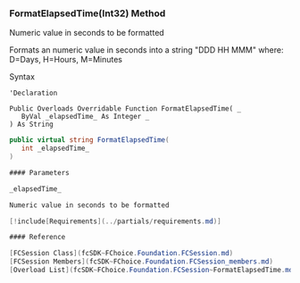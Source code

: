 ﻿### FormatElapsedTime(Int32) Method

Numeric value in seconds to be formatted

Formats an numeric value in seconds into a string "DDD HH MMM" where: D=Days, H=Hours, M=Minutes

Syntax

```vbnet
'Declaration
 
Public Overloads Overridable Function FormatElapsedTime( _
   ByVal _elapsedTime_ As Integer _
) As String
```

```csharp
public virtual string FormatElapsedTime( 
   int _elapsedTime_
)

#### Parameters

_elapsedTime_

Numeric value in seconds to be formatted

[!include[Requirements](../partials/requirements.md)]

#### Reference

[FCSession Class](fcSDK~FChoice.Foundation.FCSession.md)  
[FCSession Members](fcSDK~FChoice.Foundation.FCSession_members.md)  
[Overload List](fcSDK~FChoice.Foundation.FCSession~FormatElapsedTime.md)